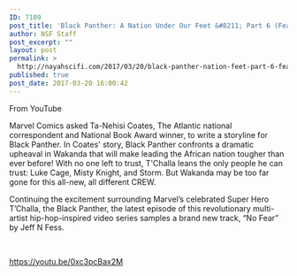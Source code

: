 ```yaml
---
ID: 7109
post_title: 'Black Panther: A Nation Under Our Feet &#8211; Part 6 (Featuring Jeff and Fess)'
author: NSF Staff
post_excerpt: ""
layout: post
permalink: >
  http://nayahscifi.com/2017/03/20/black-panther-nation-feet-part-6-featuring-jeff-fess/
published: true
post_date: 2017-03-20 16:00:42
---
```

From YouTube

Marvel Comics asked Ta-Nehisi Coates, The Atlantic national correspondent and National Book Award winner, to write a storyline for Black Panther. In Coates' story, Black Panther confronts a dramatic upheaval in Wakanda that will make leading the African nation tougher than ever before! With no one left to trust, T'Challa leans the only people he can trust: Luke Cage, Misty Knight, and Storm. But Wakanda may be too far gone for this all-new, all different CREW.

Continuing the excitement surrounding Marvel’s celebrated Super Hero T’Challa, the Black Panther, the latest episode of this revolutionary multi-artist hip-hop-inspired video series samples a brand new track, “No Fear” by Jeff N Fess.

&nbsp;

https://youtu.be/0xc3pcBax2M